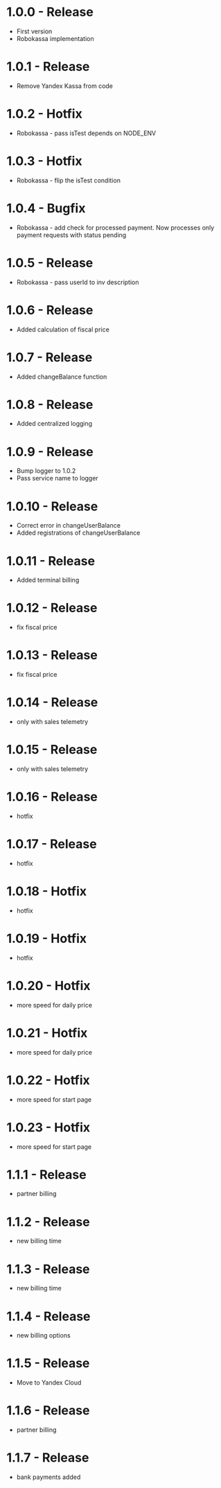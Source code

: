 # 1.0.0 - Release

* First version
* Robokassa implementation

# 1.0.1 - Release

* Remove Yandex Kassa from code

# 1.0.2 - Hotfix

* Robokassa - pass isTest depends on NODE_ENV


# 1.0.3 - Hotfix

* Robokassa - flip the isTest condition

# 1.0.4 - Bugfix

* Robokassa - add check for processed payment. Now processes only payment requests with status pending

# 1.0.5 - Release

* Robokassa - pass userId to inv description

# 1.0.6 - Release

* Added calculation of fiscal price

# 1.0.7 - Release

* Added changeBalance function

# 1.0.8 - Release

* Added centralized logging

# 1.0.9 - Release

* Bump logger to 1.0.2
* Pass service name to logger

# 1.0.10 - Release

* Correct error in changeUserBalance
* Added registrations of changeUserBalance

# 1.0.11 - Release

* Added terminal billing

# 1.0.12 - Release

* fix fiscal price

# 1.0.13 - Release

* fix fiscal price

# 1.0.14 - Release

* only with sales telemetry

# 1.0.15 - Release

* only with sales telemetry

# 1.0.16 - Release

* hotfix

# 1.0.17 - Release

* hotfix

# 1.0.18 - Hotfix

* hotfix

# 1.0.19 - Hotfix

* hotfix


# 1.0.20 - Hotfix

* more speed for daily price

# 1.0.21 - Hotfix

* more speed for daily price

# 1.0.22 - Hotfix

* more speed for start page

# 1.0.23 - Hotfix

* more speed for start page

# 1.1.1 - Release

* partner billing

# 1.1.2 - Release

* new billing time

# 1.1.3 - Release

* new billing time


# 1.1.4 - Release

* new billing options


# 1.1.5 - Release

* Move to Yandex Cloud


# 1.1.6 - Release

* partner billing

# 1.1.7 - Release

* bank payments added


